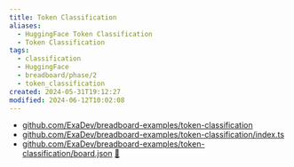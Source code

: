 ```yaml
---
title: Token Classification
aliases:
  - HuggingFace Token Classification
  - Token Classification
tags:
  - classification
  - HuggingFace
  - breadboard/phase/2
  - token_classification
created: 2024-05-31T19:12:27
modified: 2024-06-12T10:02:08
---
```


- [github.com/ExaDev/breadboard-examples/token-classification](https://github.com/ExaDev/breadboard-examples/blob/main/src/examples/token-classification)
- [github.com/ExaDev/breadboard-examples/token-classification/index.ts](https://github.com/ExaDev/breadboard-examples/blob/main/src/examples/token-classification/index.ts)
- [github.com/ExaDev/breadboard-examples/token-classification/board.json](https://github.com/ExaDev/breadboard-examples/blob/main/src/examples/token-classification/board.json) [🔗](https://breadboard-ai.web.app/?mode=list&board=https://raw.githubusercontent.com/ExaDev/breadboard-examples/main/src/examples/text-generation/board.json)
